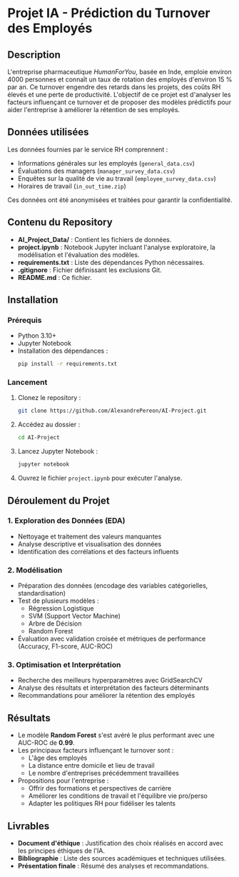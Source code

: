 # Projet IA - Prédiction du Turnover des Employés

## Description
L'entreprise pharmaceutique *HumanForYou*, basée en Inde, emploie environ 4000 personnes et connaît un taux de rotation des employés d'environ 15 % par an. Ce turnover engendre des retards dans les projets, des coûts RH élevés et une perte de productivité. L'objectif de ce projet est d'analyser les facteurs influençant ce turnover et de proposer des modèles prédictifs pour aider l'entreprise à améliorer la rétention de ses employés.

## Données utilisées
Les données fournies par le service RH comprennent :
- Informations générales sur les employés (`general_data.csv`)
- Évaluations des managers (`manager_survey_data.csv`)
- Enquêtes sur la qualité de vie au travail (`employee_survey_data.csv`)
- Horaires de travail (`in_out_time.zip`)

Ces données ont été anonymisées et traitées pour garantir la confidentialité.

## Contenu du Repository
- **AI_Project_Data/** : Contient les fichiers de données.
- **project.ipynb** : Notebook Jupyter incluant l'analyse exploratoire, la modélisation et l'évaluation des modèles.
- **requirements.txt** : Liste des dépendances Python nécessaires.
- **.gitignore** : Fichier définissant les exclusions Git.
- **README.md** : Ce fichier.

## Installation
### Prérequis
- Python 3.10+
- Jupyter Notebook
- Installation des dépendances :
  ```bash
  pip install -r requirements.txt
  ```

### Lancement
1. Clonez le repository :
   ```bash
   git clone https://github.com/AlexandrePereon/AI-Project.git
   ```
2. Accédez au dossier :
   ```bash
   cd AI-Project
   ```
3. Lancez Jupyter Notebook :
   ```bash
   jupyter notebook
   ```
4. Ouvrez le fichier `project.ipynb` pour exécuter l'analyse.

## Déroulement du Projet
### 1. Exploration des Données (EDA)
- Nettoyage et traitement des valeurs manquantes
- Analyse descriptive et visualisation des données
- Identification des corrélations et des facteurs influents

### 2. Modélisation
- Préparation des données (encodage des variables catégorielles, standardisation)
- Test de plusieurs modèles :
  - Régression Logistique
  - SVM (Support Vector Machine)
  - Arbre de Décision
  - Random Forest
- Évaluation avec validation croisée et métriques de performance (Accuracy, F1-score, AUC-ROC)

### 3. Optimisation et Interprétation
- Recherche des meilleurs hyperparamètres avec GridSearchCV
- Analyse des résultats et interprétation des facteurs déterminants
- Recommandations pour améliorer la rétention des employés

## Résultats
- Le modèle **Random Forest** s'est avéré le plus performant avec une AUC-ROC de **0.99**.
- Les principaux facteurs influençant le turnover sont :
  - L'âge des employés
  - La distance entre domicile et lieu de travail
  - Le nombre d'entreprises précédemment travaillées
- Propositions pour l'entreprise :
  - Offrir des formations et perspectives de carrière
  - Améliorer les conditions de travail et l'équilibre vie pro/perso
  - Adapter les politiques RH pour fidéliser les talents

## Livrables
- **Document d'éthique** : Justification des choix réalisés en accord avec les principes éthiques de l'IA.
- **Bibliographie** : Liste des sources académiques et techniques utilisées.
- **Présentation finale** : Résumé des analyses et recommandations.

